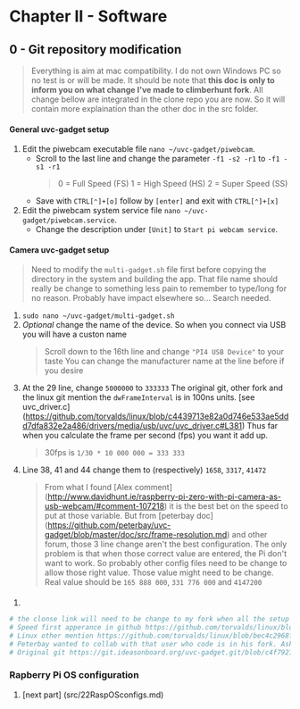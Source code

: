 # Chapter II - Software

## 0 - Git repository modification

> Everything is aim at mac compatibility. I do not own Windows PC so no test is or will be made.
> It should be note that **this doc is only to inform you on what change I've made to climberhunt fork**. All change bellow are integrated in the clone repo you are now. So it will contain more explaination than the other doc in the src folder.

#### General uvc-gadget setup

  1. Edit the piwebcam executable file `nano ~/uvc-gadget/piwebcam`. 
     - Scroll to the last line and change the parameter `-f1 -s2 -r1` to `-f1 -s1 -r1`
       > 0 = Full Speed (FS)
       > 1 = High Speed (HS)
       > 2 = Super Speed (SS)
     - Save with `CTRL[⌃]+[o]` follow by `[enter]` and exit with `CTRL[⌃]+[x]` 
  1. Edit the piwebcam system service file `nano ~/uvc-gadget/piwebcam.service`.
     - Change the description under `[Unit]` to `Start pi webcam service`.

#### Camera uvc-gadget setup

> Need to modify the `multi-gadget.sh` file first before copying the directory in the system and building the app. 
> That file name should really be change to something less pain to remember to type/long for no reason. Probably have impact elsewhere so... Search needed.

  1. `sudo nano ~/uvc-gadget/multi-gadget.sh`
  1. *Optional* change the name of the device. So when you connect via USB you will have a custon name
     > Scroll down to the 16th line and change `"PI4 USB Device"` to your taste
     > You can change the manufacturer name at the line before if you desire
  1. At the 29 line, change `5000000` to `333333`
     The original git, other fork and the linux git mention the `dwFrameInterval` is in 100ns units. [see uvc_driver.c] (https://github.com/torvalds/linux/blob/c4439713e82a0d746e533ae5ddd7dfa832e2a486/drivers/media/usb/uvc/uvc_driver.c#L381) 
     Thus far when you calculate the frame per second (fps) you want it add up.
     > 30fps is `1/30 * 10 000 000 = 333 333`
  1. Line 38, 41 and 44 change them to (respectively) `1658`, `3317`, `41472`
     > From what I found [Alex comment] (http://www.davidhunt.ie/raspberry-pi-zero-with-pi-camera-as-usb-webcam/#comment-107218) it is the best bet on the speed to put at those variable. But from [peterbay doc] (https://github.com/peterbay/uvc-gadget/blob/master/doc/src/frame-resolution.md) and other forum, those 3 line change aren't the best configuration. The only problem is that when those correct value are entered, the Pi don't want to work. So probably other config files need to be change to allow those right value. Those value might need to be change. Real value should be `165 888 000`, `331 776 000` and `4147200`

#### 
  >
  1. 
``` bash
# the clonse link will need to be change to my fork when all the setup guide is done. so it shoule be /thanyth/uvc-gadget.git
# Speed first apperance in github https://github.com/torvalds/linux/blob/bec4c2968fce2f44ce62d05288a633cd99a722eb/drivers/usb/gadget/function/f_uvc.c#L478
# Linux other mention https://github.com/torvalds/linux/blob/bec4c2968fce2f44ce62d05288a633cd99a722eb/drivers/usb/gadget/function/f_fs.c#L121
# Peterbay wanted to collab with that user who code is in his fork. Asking there? https://github.com/kinweilee/v4l2-mmal-uvc/blob/master/v4l2-mmal-uvc.c 
# Original git https://git.ideasonboard.org/uvc-gadget.git/blob/c4f79214e425ae26ec9c27cc0995122321631b87:/lib/uvc.c#l295
``` 

### Rapberry Pi OS configuration
<!--- Temporary file so no need for this part--->
  1. [next part] (src/22RaspOSconfigs.md)